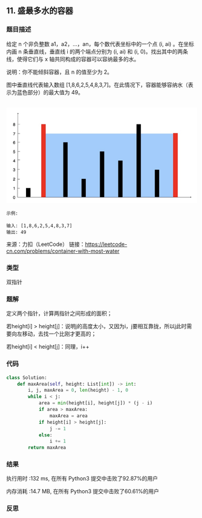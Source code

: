 ## 11. 盛最多水的容器



### 题目描述

给定 n 个非负整数 a1，a2，...，an，每个数代表坐标中的一个点 (i, ai) 。在坐标内画 n 条垂直线，垂直线 i 的两个端点分别为 (i, ai) 和 (i, 0)。找出其中的两条线，使得它们与 x 轴共同构成的容器可以容纳最多的水。

说明：你不能倾斜容器，且 n 的值至少为 2。



图中垂直线代表输入数组 [1,8,6,2,5,4,8,3,7]。在此情况下，容器能够容纳水（表示为蓝色部分）的最大值为 49。

​                     <img src="../images/6.png" style="zoom:67%;" />

```
示例:

输入: [1,8,6,2,5,4,8,3,7]
输出: 49
```



来源：力扣（LeetCode）
链接：https://leetcode-cn.com/problems/container-with-most-water

### 类型

双指针



### 题解

定义两个指针，计算两指针之间形成的面积；

若height[i] > height[j]：说明j的高度太小，又因为i，j要相互靠拢，所以j此时需要向左移动，去找一个比刚才更高的；

若height[i] < height[j]：同理，i++



### 代码

```python
class Solution:
    def maxArea(self, height: List[int]) -> int:
    	i, j, maxArea = 0, len(height) - 1, 0
    	while i < j:
    		area = min(height[i], height[j]) * (j - i)
    		if area > maxArea:
    			maxArea = area
    		if height[i] > height[j]:
    			j -= 1
    		else:
    			i += 1
    	return maxArea
```



### 结果

执行用时 :132 ms, 在所有 Python3 提交中击败了92.87%的用户

内存消耗 :14.7 MB, 在所有 Python3 提交中击败了60.61%的用户



### 反思

